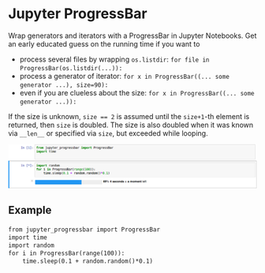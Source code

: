 # Jupyter ProgressBar

Wrap generators and iterators with a ProgressBar in Jupyter Notebooks. Get an early educated guess on the running time
if you want to

 * process several files by wrapping `os.listdir`: `for file in ProgressBar(os.listdir(...)):`
 * process a generator of iterator: `for x in ProgressBar((... some generator ...), size=90):`
 * even if you are clueless about the size:  `for x in ProgressBar((... some generator ...)):`

If the size is unknown, `size == 2` is assumed until the `size+1`-th element is returned, then `size` is doubled. The
size is also doubled when it was known via `__len__` or specified via `size`, but exceeded while looping.


![ProgressBar example](example.png?raw=true "Example ProgressBar")


## Example

    from jupyter_progressbar import ProgressBar
    import time
    import random
    for i in ProgressBar(range(100)):
        time.sleep(0.1 + random.random()*0.1)

